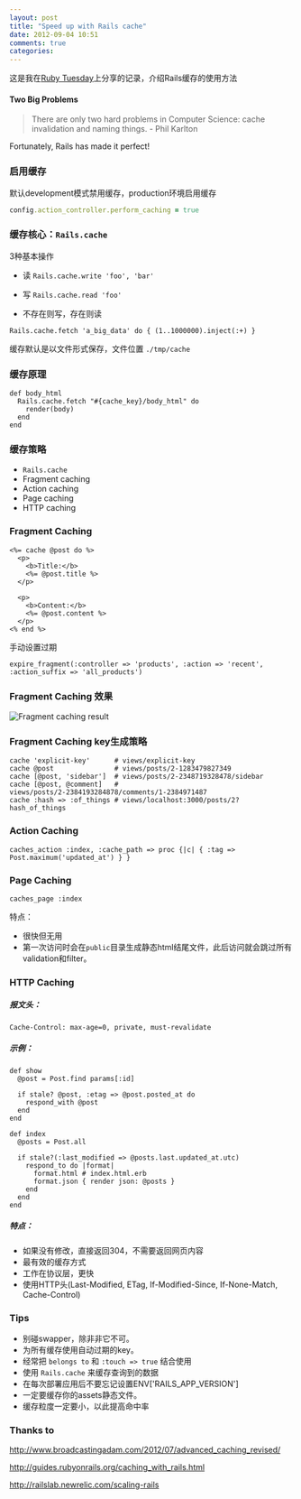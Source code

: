 ```yaml
---
layout: post
title: "Speed up with Rails cache"
date: 2012-09-04 10:51
comments: true
categories: 
---
```

这是我在[Ruby Tuesday](http://ruby-china.org/topics/5281)上分享的记录，介绍Rails缓存的使用方法

#### Two Big Problems
> There are only two hard problems in Computer Science: cache
> invalidation and naming things. - Phil Karlton

Fortunately, Rails has made it perfect!

### 启用缓存
默认development模式禁用缓存，production环境启用缓存
```ruby
config.action_controller.perform_caching = true
```

### 缓存核心：`Rails.cache`
3种基本操作

* 读
`Rails.cache.write 'foo', 'bar'`

* 写
`Rails.cache.read 'foo'`

* 不存在则写，存在则读

`Rails.cache.fetch 'a_big_data' do { (1..1000000).inject(:+) }`

缓存默认是以文件形式保存，文件位置
`./tmp/cache`

### 缓存原理

```
def body_html 
  Rails.cache.fetch "#{cache_key}/body_html" do
    render(body) 
  end
end
```

### 缓存策略

* `Rails.cache`
* Fragment caching
* Action caching
* Page caching
* HTTP caching

### Fragment Caching
```
<%= cache @post do %>
  <p>
    <b>Title:</b>
    <%= @post.title %>
  </p>

  <p>
    <b>Content:</b>
    <%= @post.content %>
  </p>
<% end %>
```
手动设置过期

```
expire_fragment(:controller => 'products', :action => 'recent',
:action_suffix => 'all_products')
```

### Fragment Caching 效果
![Fragment caching result](http://rubyer.me/fragment-caching-result.png)

### Fragment Caching key生成策略
```
cache 'explicit-key'      # views/explicit-key
cache @post               # views/posts/2-1283479827349
cache [@post, 'sidebar']  # views/posts/2-2348719328478/sidebar
cache [@post, @comment]   #
views/posts/2-2384193284878/comments/1-2384971487
cache :hash => :of_things # views/localhost:3000/posts/2?hash_of_things
```

### Action Caching
```
caches_action :index, :cache_path => proc {|c| { :tag =>
Post.maximum('updated_at') } }
```

### Page Caching

```
caches_page :index
```
特点：
* 很快但无用
* 第一次访问时会在`public`目录生成静态html结尾文件，此后访问就会跳过所有validation和filter。

### HTTP Caching

##### 报文头：
```
Cache-Control: max-age=0, private, must-revalidate
```

##### 示例：
```
def show
  @post = Post.find params[:id]

  if stale? @post, :etag => @post.posted_at do
    respond_with @post
  end
end
```

```
def index
  @posts = Post.all

  if stale?(:last_modified => @posts.last.updated_at.utc)
    respond_to do |format|
      format.html # index.html.erb
      format.json { render json: @posts }
    end
  end
end
```

##### 特点：
* 如果没有修改，直接返回304，不需要返回网页内容
* 最有效的缓存方式
* 工作在协议层，更快
* 使用HTTP头(Last-Modified, ETag, If-Modified-Since, If-None-Match,
  Cache-Control)

### Tips
* 别碰swapper，除非非它不可。
* 为所有缓存使用自动过期的key。
* 经常把 `belongs to` 和 `:touch => true` 结合使用
* 使用 `Rails.cache` 来缓存查询到的数据
* 在每次部署应用后不要忘记设置ENV['RAILS_APP_VERSION']
* 一定要缓存你的assets静态文件。
* 缓存粒度一定要小，以此提高命中率

### Thanks to
<http://www.broadcastingadam.com/2012/07/advanced_caching_revised/>

<http://guides.rubyonrails.org/caching_with_rails.html>

<http://railslab.newrelic.com/scaling-rails>
